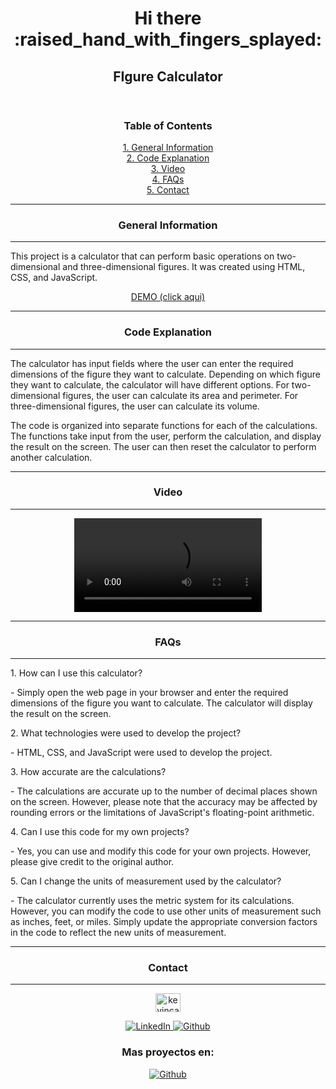 <!DOCTYPE html>
<html lang="en">
<head>
    <meta charset="UTF-8">
    <meta http-equiv="X-UA-Compatible" content="IE=edge">
    <meta name="viewport" content="width=device-width, initial-scale=1.0">
    <!-- <title>Collapsible FAQ</title> -->
</head>
<body>
    <header>
        <div align="center">
        <h1>Hi there :raised_hand_with_fingers_splayed:</h1>
        <h2>FIgure Calculator</h2>
        </div>     
    </header>
    <main>
        <div align="center">
            <h3 align="center">Table of Contents</h3>
            <a href="#general-information">1. General Information</a><br/>
            <a href="#code-explanation">2. Code Explanation</a><br/>
            <a href="#video">3. Video</a><br/>
            <a href="#faqs">4. FAQs</a><br/>
            <a href="#contact">5. Contact</a><br/>
        </div>    
        <div>       
            <hr>    
            <h3 align="center">General Information</h3> 
            <hr>
            <p>This project is a calculator that can perform basic operations on two-dimensional and three-dimensional figures. It was created using HTML, CSS, and JavaScript.</p>
            <p align="center"><a  href="#">DEMO (click aqui)</a></p>
        </div>
        <div>              
            <hr><h3 align="center">Code Explanation</h3><hr>        
            <p>The calculator has input fields where the user can enter the required dimensions of the figure they want to calculate. Depending on which figure they want to calculate, the calculator will have different options. For two-dimensional figures, the user can calculate its area and perimeter. For three-dimensional figures, the user can calculate its volume.</p>
            <P>The code is organized into separate functions for each of the calculations. The functions take input from the user, perform the calculation, and display the result on the screen. The user can then reset the calculator to perform another calculation.</P>
        </div> 
        <div align="center">
            <hr><h3 align="center">Video</h3><hr>
            <video src="#"></video>    
        </div>
        <div>
            <hr><h3 align="center">FAQs</h3><hr>        
            <p>1. How can I use this calculator?</p>            
            <p>- Simply open the web page in your browser and enter the required dimensions of the figure you want to calculate. The calculator will display the result on the screen.</p>        
            <p>2. What technologies were used to develop the project?</p>            
            <p>- HTML, CSS, and JavaScript were used to develop the project.</p>
            <p>3. How accurate are the calculations?</p>            
            <p>- The calculations are accurate up to the number of decimal places shown on the screen. However, please note that the accuracy may be affected by rounding errors or the limitations of JavaScript's floating-point arithmetic.</p>            
            <p>4. Can I use this code for my own projects?</p>            
            <p>- Yes, you can use and modify this code for your own projects. However, please give credit to the original author.</p>            
            <p>5. Can I change the units of measurement used by the calculator?</p>
            <p>- The calculator currently uses the metric system for its calculations. However, you can modify the code to use other units of measurement such as inches, feet, or miles. Simply update the appropriate conversion factors in the code to reflect the new units of measurement.</p>          
        </div>
    </main>
    <footer>        
        <div align="center">
            <hr><h3>Contact</h3><hr>
            <p align="center">
            <a href="https://linkedin.com/in/kevincastellanos" target="blank"><img align="center" src="https://raw.githubusercontent.com/rahuldkjain/github-profile-readme-generator/master/src/images/icons/Social/linked-in-alt.svg" alt="kevincastellanos" height="30" width="40" /></a>
            </p>
            <a href="https://linkedin.com/in/kevincastellanos">
                <img src="https://img.shields.io/badge/LinkedIn-%230077B5.svg?logo=linkedin&logoColor=white" alt="LinkedIn">
            </a>
            <a href="https://github.com/KevinCastellanos1">
                <img src="https://img.shields.io/badge/Github-%2324292e.svg?logo=github&logoColor=white" alt="Github">
            </a>
            <h3>Mas proyectos en:</h3>
            <a href="https://github.com/KevinCastellanos1">
                <img alt="Github" src="https://img.shields.io/badge/Github-%2324292e.svg?logo=github&logoColor=white">
            </a>
        </div>
    </footer>   
</body>
</html>

